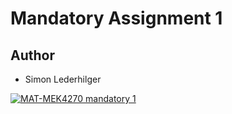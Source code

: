 # Mandatory Assignment 1
## Author
- Simon Lederhilger
  
[![MAT-MEK4270 mandatory 1](https://github.com/lederhilger/mandatory1/actions/workflows/main.yml/badge.svg)](https://github.com/lederhilger/mandatory1/actions/workflows/main.yml)
